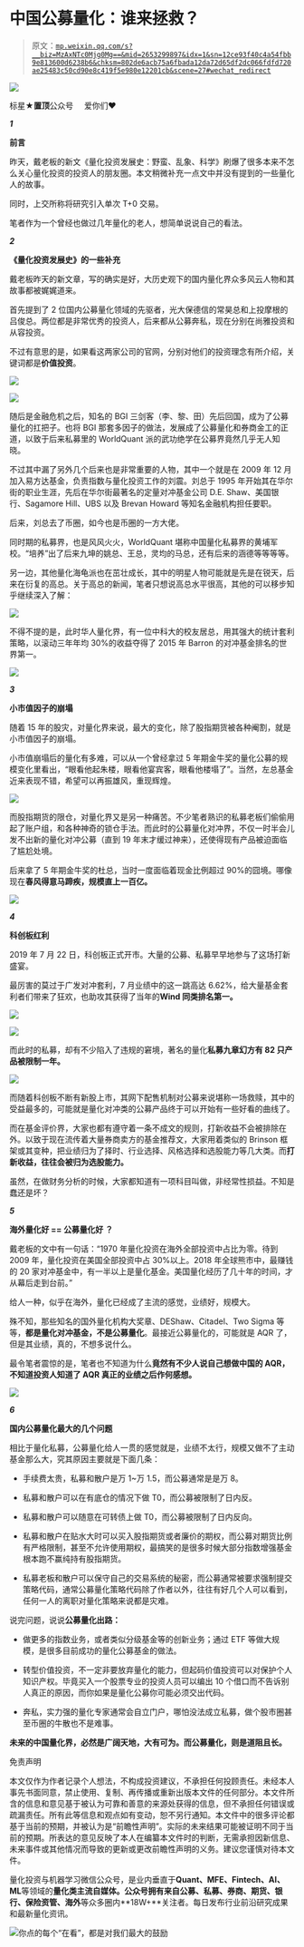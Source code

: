 # 中国公募量化：谁来拯救？

> 原文：[`mp.weixin.qq.com/s?__biz=MzAxNTc0Mjg0Mg==&mid=2653299897&idx=1&sn=12ce93f40c4a54fbb9e813600d6238b6&chksm=802de6acb75a6fbada12da72d65df2dc066fdfd720ae25483c50cd90e8c419f5e980e12201cb&scene=27#wechat_redirect`](http://mp.weixin.qq.com/s?__biz=MzAxNTc0Mjg0Mg==&mid=2653299897&idx=1&sn=12ce93f40c4a54fbb9e813600d6238b6&chksm=802de6acb75a6fbada12da72d65df2dc066fdfd720ae25483c50cd90e8c419f5e980e12201cb&scene=27#wechat_redirect)

![](img/52530653e2ddbe651074f55a77bb8d3c.png)

标星★**置顶**公众号     爱你们♥   

***1***

**前言**

昨天，戴老板的新文《量化投资发展史：野蛮、乱象、科学》刷爆了很多本来不怎么关心量化投资的投资人的朋友圈。本文稍微补充一点文中并没有提到的一些量化人的故事。

同时，上交所称将研究引入单次 T+0 交易。

笔者作为一个曾经也做过几年量化的老人，想简单说说自己的看法。

***2***

**《量化投资发展史》的一些补充**

戴老板昨天的新文章，写的确实是好，大历史观下的国内量化界众多风云人物和其故事都被娓娓道来。

首先提到了 2 位国内公募量化领域的先驱者，光大保德信的常昊总和上投摩根的吕俊总。两位都是非常优秀的投资人，后来都从公募奔私，现在分别在尚雅投资和从容投资。

不过有意思的是，如果看这两家公司的官网，分别对他们的投资理念有所介绍，关键词都是**价值投资**。 

![](img/dd6918dae2d202405927412bd7a2736f.png)

![](img/d8fb777f33fb720850d247145de94f6d.png)

随后是金融危机之后，知名的 BGI 三剑客（李、黎、田）先后回国，成为了公募量化的扛把子。也将 BGI 那套多因子的做法，发展成了公募量化和券商金工的正道，以致于后来私募里的 WorldQuant 派的武功绝学在公募界竟然几乎无人知晓。

不过其中漏了另外几个后来也是非常重要的人物，其中一个就是在 2009 年 12 月加入易方达基金，负责指数与量化投资工作的刘震。刘总于 1995 年开始其在华尔街的职业生涯，先后在华尔街最著名的定量对冲基金公司 D.E. Shaw、美国银行、Sagamore Hill、UBS 以及 Brevan Howard 等知名金融机构担任要职。

后来，刘总去了币圈，如今也是币圈的一方大佬。

同时期的私募界，也是风风火火，WorldQuant 堪称中国量化私募界的黄埔军校。“培养”出了后来九坤的姚总、王总，灵均的马总，还有后来的涵德等等等等。

另一边，其他量化海龟派也在茁壮成长，其中的明星人物可能就是先是在锐天，后来在衍复的高总。关于高总的新闻，笔者只想说高总水平很高，其他的可以移步知乎继续深入了解：

![](img/d489b6b64372d398f3564cec8ef40113.png)

不得不提的是，此时华人量化界，有一位中科大的校友居总，用其强大的统计套利策略，以滚动三年年均 30%的收益夺得了 2015 年 Barron 的对冲基金排名的世界第一。

![](img/6fd70db51d81f4ca8b117c34dc478e70.png)

***3***

**小市值因子的崩塌**

随着 15 年的股灾，对量化界来说，最大的变化，除了股指期货被各种阉割，就是小市值因子的崩塌。

小市值崩塌后的量化有多难，可以从一个曾经拿过 5 年期金牛奖的量化公募的规模变化里看出，“眼看他起朱楼，眼看他宴宾客，眼看他楼塌了”。当然，左总基金近来表现不错，希望可以再振雄风，重现辉煌。

![](img/75cb614e0beb500edd145b12d2eefbf6.png)

而股指期货的限仓，对量化界又是另一种痛苦。不少笔者熟识的私募老板们偷偷用起了账户组，和各种神奇的锁仓手法。而此时的公募量化对冲界，不仅一时半会儿发不出新的量化对冲公募（直到 19 年末才缓过神来），还使得现有产品被迫面临了尴尬处境。

后来拿了 5 年期金牛奖的杜总，当时一度面临着现金比例超过 90%的囧境。哪像现在**春风得意马蹄疾，规模直上一百亿。**

![](img/2712f5d6a201216a93d69f4902a62976.png)

***4***

**科创板红利**

2019 年 7 月 22 日，科创板正式开市。大量的公募、私募早早地参与了这场打新盛宴。

最厉害的莫过于广发对冲套利，7 月业绩中的这一跳高达 6.62%，给大量基金套利者们带来了狂欢，也助攻其获得了当年的**Wind 同类排名第一。**

![](img/523c8abe51df10ff890803bb31cad340.png)

![](img/4e3b16658537f3b627514f24bd7ecc7f.png)

而此时的私募，却有不少陷入了违规的窘境，著名的量化**私募九章幻方有 82 只产品被限制一年。**

![](img/ad8e2785539ce95c55c73a668021d0a4.png)

而随着科创板不断有新股上市，其网下配售机制对公募来说堪称一场救赎，其中的受益最多的，可能就是量化对冲类的公募产品终于可以开始有一些好看的曲线了。

而在基金评价界，大家也都有遵守着一条不成文的规则，打新收益不会被排除在外。以致于现在流传着大量券商卖方的基金推荐文，大家用着类似的 Brinson 框架或其变种，把业绩归为了择时、行业选择、风格选择和选股能力等几大类。而**打新收益，往往会被归为选股能力。**

虽然，在做财务分析的时候，大家都知道有一项科目叫做，非经常性损益。不知是蠢还是坏？

***5***

**海外量化好 == 公募量化好 ？**

戴老板的文中有一句话：“1970 年量化投资在海外全部投资中占比为零。待到 2009 年，量化投资在美国全部投资中占 30%以上。2018 年全球熊市中，最赚钱的 20 家对冲基金中，有一半以上是量化基金。美国量化经历了几十年的时间，才从幕后走到台前。” 

给人一种，似乎在海外，量化已经成了主流的感觉，业绩好，规模大。

殊不知，那些知名的国外量化机构大奖章、DEShaw、Citadel、Two Sigma 等等，**都是量化对冲基金，不是公募量化**。最接近公募量化的，可能就是 AQR 了，但是其业绩，真的，不想多说什么。

最令笔者震惊的是，笔者也不知道为什么**竟然有不少人说自己想做中国的 AQR，不知道投资人知道了 AQR 真正的业绩之后作何感想。**

![](img/f6705a1b61becba05d22eada22ec073b.png)

***6***

**国内公募量化最大的几个问题**

相比于量化私募，公募量化给人一贯的感觉就是，业绩不太行，规模又做不了主动基金那么大，究其原因主要就是下面几条：

*   手续费太贵，私募和散户是万 1~万 1.5，而公募通常是是万 8。

*   私募和散户可以在有底仓的情况下做 T0，而公募被限制了日内反。

*   私募和散户可以随意在可转债上做 T0，而公募被限制了日内反向。

*   私募和散户在贴水大时可以买入股指期货或者廉价的期权，而公募对期货比例有严格限制，甚至不允许使用期权，最搞笑的是很多时候大部分指数增强基金根本跑不赢纯持有股指期货。

*   私募老板和散户可以保守自己的交易系统的秘密，而公募通常被要求强制提交策略代码，通常公募量化策略代码除了作者以外，往往有好几个人可以看到，任何一人的离职对量化策略来说都是灾难。

说完问题，说说**公募量化出路：**

*   做更多的指数业务，或者类似分级基金等的创新业务；通过 ETF 等做大规模，是很多目前成功的量化公募基金的做法。

*   转型价值投资，不一定非要放弃量化的能力，但起码价值投资可以对保护个人知识产权。毕竟买入一个股票专业的投资人员可以编出 10 个借口而不告诉别人真正的原因，而你如果是量化公募你可能必须交出代码。

*   奔私，实力强的量化专家通常会自立门户，哪怕没法成立私募，做个股市圈甚至币圈的牛散也不是难事。

**未来的中国量化界，必然是广阔天地，大有可为。而公募量化，则是道阻且长。**

免责声明

本文仅作为作者记录个人想法，不构成投资建议，不承担任何投顾责任。未经本人事先书面同意，禁止使用、复制、再传播或重新出版本文件的任何部分。本文件所含的信息和意见基于被认为可靠和善意的来源处获得的信息，但不承担任何错误或疏漏责任。所有此等信息和观点如有变动，恕不另行通知。本文件中的很多评论都基于当前的预期，并被认为是“前瞻性声明”。实际的未来结果可能被证明不同于当前的预期。所表达的意见反映了本人在编纂本文件时的判断，无需承担因新信息、未来事件或其他情况而导致的更新或更改前瞻性声明的义务。建议您谨慎对待本文件。

量化投资与机器学习微信公众号，是业内垂直于**Quant、MFE、Fintech、AI、ML**等领域的**量化类主流自媒体。**公众号拥有来自**公募、私募、券商、期货、银行、保险资管、海外**等众多圈内**18W+**关注者。每日发布行业前沿研究成果和最新量化资讯。

![](img/6cba9abe9f2c434df7bd9c0d0d6e1156.png)你点的每个“在看”，都是对我们最大的鼓励